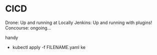 # CICD
Drone: Up and running at Locally
Jenkins: Up and running with plugins!
Concourse: ongoing...

handy
 - kubectl apply -f FILENAME.yaml
ke